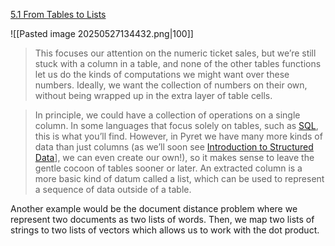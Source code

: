 [5.1 From Tables to Lists](https://dcic-world.org/2025-02-09/tables-to-lists.html#%28part._.Extracting_a_.Column_from_a_.Table%29) 

![[Pasted image 20250527134432.png|100]]

> This focuses our attention on the numeric ticket sales, but we’re still stuck with a column in a table, and none of the other tables functions let us do the kinds of computations we might want over these numbers. Ideally, we want the collection of numbers on their own, without being wrapped up in the extra layer of table cells.

> In principle, we could have a collection of operations on a single column. In some languages that focus solely on tables, such as [SQL](https://en.wikipedia.org/wiki/SQL), this is what you’ll find. However, in Pyret we have many more kinds of data than just columns (as we’ll soon see [Introduction to Structured Data](https://dcic-world.org/2025-02-09/intro-struct-data.html)], we can even create our own!), so it makes sense to leave the gentle cocoon of tables sooner or later. An extracted column is a more basic kind of datum called a list, which can be used to represent a sequence of data outside of a table.

Another example would be the document distance problem where we represent two documents as two lists of words. Then, we map two lists of strings to two lists of vectors which allows us to work with the dot product.

